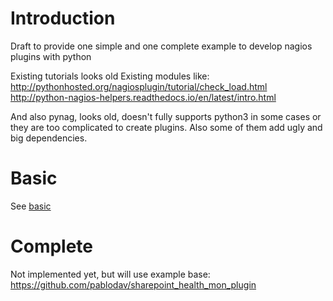 Introduction
============

Draft to provide one simple and one complete example to develop nagios plugins with python

Existing tutorials looks old
Existing modules like:
http://pythonhosted.org/nagiosplugin/tutorial/check_load.html
http://python-nagios-helpers.readthedocs.io/en/latest/intro.html

And also pynag, looks old, doesn't fully supports python3 in some cases or they are too complicated to create plugins. Also some of them add ugly and big dependencies.

Basic
=====

See [basic](basic/basic_plugin.py)

Complete
========

Not implemented yet, but will use example base: https://github.com/pablodav/sharepoint_health_mon_plugin
